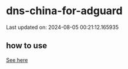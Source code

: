 # dns-china-for-adguard

Last updated on: 2024-08-05 00:21:12.165935

## how to use

[See here](https://github.com/AdguardTeam/AdGuardHome/wiki/Configuration#upstreams-from-file)